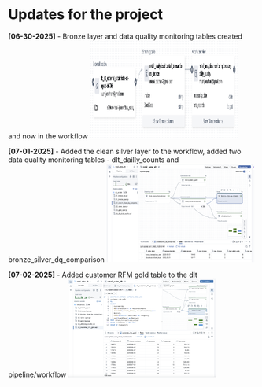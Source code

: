 # Updates for the project

**[06-30-2025]** - Bronze layer and data quality monitoring tables created and now in the workflow 
    <img src="images/06_30_2025.png" alt="Data Lineage" width="300" height="200">

**[07-01-2025]** - Added the clean silver layer to the workflow, added two data quality monitoring tables - dlt_dailly_counts and bronze_silver_dq_comparison
    <img src="images/07_01_2025.png" alt="Data Lineage" width="300" height="200">

**[07-02-2025]** - Added customer RFM gold table to the dlt pipeline/workflow
    <img src="images/07_02_2025.png" alt="Data Lineage" width="300" height="200">